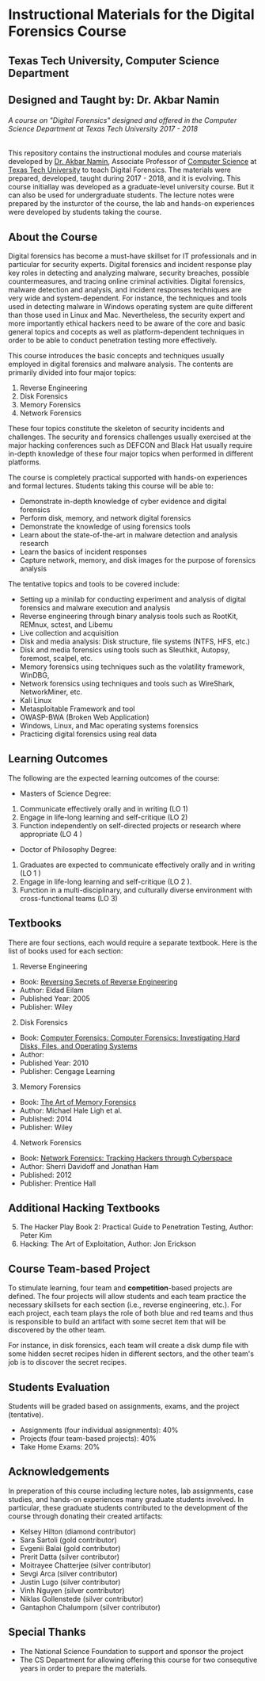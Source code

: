 # Instructional Materials for the Digital Forensics Course
## Texas Tech University, Computer Science Department 
## Designed and Taught by: Dr. Akbar Namin
###### A course on "Digital Forensics" designed and offered in the Computer Science Department at Texas Tech University 2017 - 2018


This repository contains the instructional modules and course materials developed by [Dr. Akbar Namin](http://www.depts.ttu.edu/cs/faculty/akbar_siami-namin/index.php), Associate Professor of [Computer Science](http://www.depts.ttu.edu/cs/) at [Texas Tech University](http://www.ttu.edu/) to teach Digital Forensics. The materials were prepared, developed, taught during 2017 - 2018, and it is evolving. This course initiallay was developed as a graduate-level university course. But it can also be used for undergraduate students. The lecture notes were prepared by the insturctor of the course, the lab and hands-on experiences were developed by students taking the course.

## About the Course
Digital forensics has become a must-have skillset for IT professionals and in particular for security experts. Digital forensics and incident response play key roles in detecting and analyzing malware, security breaches, possible countermeasures, and tracing online criminal activities. Digital forensics, malware detection and analysis, and incident responses techniques are very wide and system-dependent. For instance, the techniques and tools used in detecting malware in Windows operating system are quite different than those used in Linux and Mac. Nevertheless, the security expert and more importantly ethical hackers need to be aware of the core and basic general topics and cocepts as well as platform-dependent techniques in order to be able to conduct penetration testing more effectively. 

This course introduces the basic concepts and techniques usually employed in digital forensics and malware analysis. The contents are primarily divided into four major topics: 

1. Reverse Engineering
2. Disk Forensics
3. Memory Forensics
4. Network Forensics

These four topics constitute the skeleton of security incidents and challenges. The security and forensics challenges usually exercised at the major hacking conferences such as DEFCON and Black Hat usually require in-depth knowledge of these four major topics when performed in different platforms. 

The course is completely practical supported with hands-on experiences and formal lectures. Students taking this course will be able to:
*	Demonstrate in-depth knowledge of cyber evidence and digital forensics
*	Perform disk, memory, and network digital forensics 
*	Demonstrate the knowledge of using forensics tools
*	Learn about the state-of-the-art in malware detection and analysis research 
*	Learn the basics of incident responses
*	Capture network, memory, and disk images for the purpose of forensics analysis

The tentative topics and tools to be covered include:

*	Setting up a minilab for conducting experiment and analysis of digital forensics and malware execution and analysis
*	Reverse engineering through binary analysis tools such as RootKit, REMnux, sctest, and Libemu
*	Live collection and acquisition
*	Disk and media analysis: Disk structure, file systems (NTFS, HFS, etc.)
*	Disk and media forensics using tools such as Sleuthkit, Autopsy, foremost, scalpel, etc.
*	Memory forensics using techniques such as the volatility framework, WinDBG,  
*	Network forensics using techniques and tools such as WireShark, NetworkMiner, etc.
*	Kali Linux
*	Metasploitable Framework and tool
*	OWASP-BWA (Broken Web Application)
*	Windows, Linux, and Mac operating systems forensics
*	Practicing digital forensics using real data

## Learning Outcomes
The following are the expected  learning  outcomes  of the course:
* Masters  of Science Degree:
1. Communicate effectively orally and in writing  (LO 1) 
2. Engage in life-long learning and self-critique  (LO 2)
3. Function independently on self-directed projects or research where appropriate (LO 4 )
* Doctor  of Philosophy  Degree:
1. Graduates are expected  to communicate effectively orally and in writing  (LO 1 ) 
2. Engage in life-long learning  and self-critique  (LO 2 ).
3. Function in a multi-disciplinary, and culturally diverse environment with cross-functional teams (LO 3)

## Textbooks

There are four sections, each would require a separate textbook. Here is the list of books used for each section:

1. Reverse Engineering
* Book: [Reversing Secrets of Reverse Engineering](http://www.foo.be/cours/dess-20122013/b/Eldad_Eilam-Reversing__Secrets_of_Reverse_Engineering-Wiley(2005).pdf) 
* Author: Eldad Eilam
* Published Year: 2005
* Publisher: Wiley

2. Disk Forensics
* Book: [Computer Forensics: Computer Forensics: Investigating Hard Disks, Files, and Operating Systems](https://news.asis.io/sites/default/files/Investigating_Hard_Disks_File__Operating_Systems.pdf) 
* Author: 
* Published Year: 2010
* Publisher: Cengage Learning

3. Memory Forensics
* Book: [The Art of Memory Forensics](https://news.asis.io/sites/default/files/The%20Art%20of%20Memory%20Forensics.pdf)
* Author: Michael Hale Ligh et al.
* Published: 2014
* Publisher: Wiley

4. Network Forensics
* Book: [Network Forensics: Tracking Hackers through Cyberspace](https://news.asis.io/sites/default/files/Network%20Forensics%202012.pdf)
* Author: Sherri Davidoff and Jonathan Ham
* Published: 2012
* Publisher: Prentice Hall

## Additional Hacking Textbooks

5. The Hacker Play Book 2: Practical Guide to Penetration Testing, Author: Peter Kim
6. Hacking: The Art of Exploitation, Author: Jon Erickson


## Course Team-based Project

To stimulate learning, four team and **competition**-based projects are defined.  The four projects will allow students and each team practice the necessary skillsets for each section (i.e., reverse engineering, etc.). For each project, each team plays the role of both blue and red teams and thus is responsible to build an artifact with some secret item that will be discovered by the other team. 

For instance, in disk forensics, each team will create a disk dump file with some hidden secret recipes hiden in different sectors, and the other team's job is to discover the secret recipes. 

## Students Evaluation

Students will be graded based on assignments, exams, and the project (tentative).
*	Assignments (four individual assignments): 40%
*	Projects (four team-based projects): 40% 
*	Take Home Exams: 20%

## Acknowledgements
In preperation of this course including lecture notes, lab assignments, case studies, and hands-on experiences many graduate students involved. In particular, these graduate students contributed to the development of the course through donating their created artifacts:

* Kelsey Hilton (diamond contributor)
* Sara Sartoli (gold contributor)
* Evgenii Balai (gold contributor)
* Prerit Datta (silver contributor)
* Moitrayee Chatterjee (silver contributor)
* Sevgi Arca (silver contributor)
* Justin Lugo (silver contributor)
* Vinh Nguyen (silver contributor)
* Niklas Gollenstede (silver contributor)
* Gantaphon Chalumporn (silver contributor)


## Special Thanks
* The National Science Foundation to support and sponsor the project
* The CS Department for allowing offering this course for two consequtive years in order to prepare the materials. 



